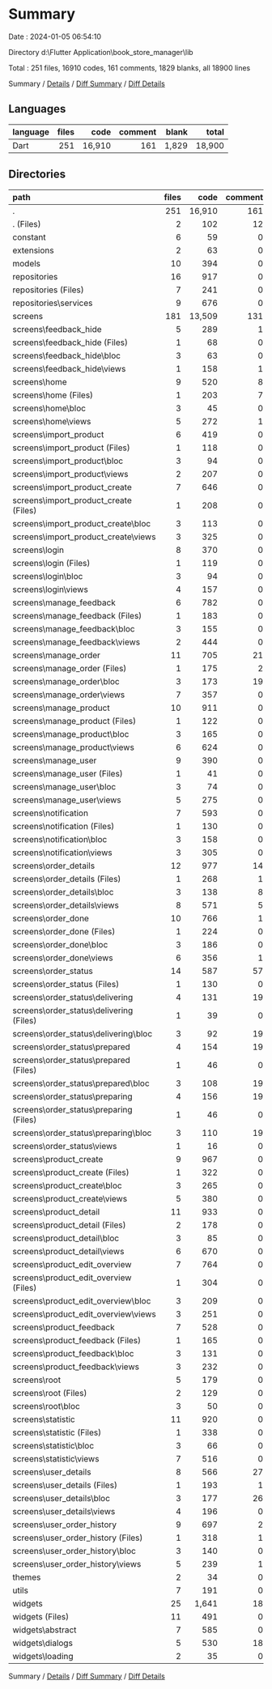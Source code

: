 # Summary

Date : 2024-01-05 06:54:10

Directory d:\\Flutter Application\\book_store_manager\\lib

Total : 251 files,  16910 codes, 161 comments, 1829 blanks, all 18900 lines

Summary / [Details](details.md) / [Diff Summary](diff.md) / [Diff Details](diff-details.md)

## Languages
| language | files | code | comment | blank | total |
| :--- | ---: | ---: | ---: | ---: | ---: |
| Dart | 251 | 16,910 | 161 | 1,829 | 18,900 |

## Directories
| path | files | code | comment | blank | total |
| :--- | ---: | ---: | ---: | ---: | ---: |
| . | 251 | 16,910 | 161 | 1,829 | 18,900 |
| . (Files) | 2 | 102 | 12 | 10 | 124 |
| constant | 6 | 59 | 0 | 14 | 73 |
| extensions | 2 | 63 | 0 | 12 | 75 |
| models | 10 | 394 | 0 | 52 | 446 |
| repositories | 16 | 917 | 0 | 210 | 1,127 |
| repositories (Files) | 7 | 241 | 0 | 74 | 315 |
| repositories\\services | 9 | 676 | 0 | 136 | 812 |
| screens | 181 | 13,509 | 131 | 1,363 | 15,003 |
| screens\\feedback_hide | 5 | 289 | 1 | 30 | 320 |
| screens\\feedback_hide (Files) | 1 | 68 | 0 | 6 | 74 |
| screens\\feedback_hide\\bloc | 3 | 63 | 0 | 20 | 83 |
| screens\\feedback_hide\\views | 1 | 158 | 1 | 4 | 163 |
| screens\\home | 9 | 520 | 8 | 40 | 568 |
| screens\\home (Files) | 1 | 203 | 7 | 3 | 213 |
| screens\\home\\bloc | 3 | 45 | 0 | 16 | 61 |
| screens\\home\\views | 5 | 272 | 1 | 21 | 294 |
| screens\\import_product | 6 | 419 | 0 | 41 | 460 |
| screens\\import_product (Files) | 1 | 118 | 0 | 6 | 124 |
| screens\\import_product\\bloc | 3 | 94 | 0 | 25 | 119 |
| screens\\import_product\\views | 2 | 207 | 0 | 10 | 217 |
| screens\\import_product_create | 7 | 646 | 0 | 59 | 705 |
| screens\\import_product_create (Files) | 1 | 208 | 0 | 8 | 216 |
| screens\\import_product_create\\bloc | 3 | 113 | 0 | 31 | 144 |
| screens\\import_product_create\\views | 3 | 325 | 0 | 20 | 345 |
| screens\\login | 8 | 370 | 0 | 45 | 415 |
| screens\\login (Files) | 1 | 119 | 0 | 4 | 123 |
| screens\\login\\bloc | 3 | 94 | 0 | 22 | 116 |
| screens\\login\\views | 4 | 157 | 0 | 19 | 176 |
| screens\\manage_feedback | 6 | 782 | 0 | 59 | 841 |
| screens\\manage_feedback (Files) | 1 | 183 | 0 | 8 | 191 |
| screens\\manage_feedback\\bloc | 3 | 155 | 0 | 38 | 193 |
| screens\\manage_feedback\\views | 2 | 444 | 0 | 13 | 457 |
| screens\\manage_order | 11 | 705 | 21 | 81 | 807 |
| screens\\manage_order (Files) | 1 | 175 | 2 | 7 | 184 |
| screens\\manage_order\\bloc | 3 | 173 | 19 | 39 | 231 |
| screens\\manage_order\\views | 7 | 357 | 0 | 35 | 392 |
| screens\\manage_product | 10 | 911 | 0 | 71 | 982 |
| screens\\manage_product (Files) | 1 | 122 | 0 | 8 | 130 |
| screens\\manage_product\\bloc | 3 | 165 | 0 | 35 | 200 |
| screens\\manage_product\\views | 6 | 624 | 0 | 28 | 652 |
| screens\\manage_user | 9 | 390 | 0 | 49 | 439 |
| screens\\manage_user (Files) | 1 | 41 | 0 | 3 | 44 |
| screens\\manage_user\\bloc | 3 | 74 | 0 | 21 | 95 |
| screens\\manage_user\\views | 5 | 275 | 0 | 25 | 300 |
| screens\\notification | 7 | 593 | 0 | 69 | 662 |
| screens\\notification (Files) | 1 | 130 | 0 | 6 | 136 |
| screens\\notification\\bloc | 3 | 158 | 0 | 38 | 196 |
| screens\\notification\\views | 3 | 305 | 0 | 25 | 330 |
| screens\\order_details | 12 | 977 | 14 | 86 | 1,077 |
| screens\\order_details (Files) | 1 | 268 | 1 | 16 | 285 |
| screens\\order_details\\bloc | 3 | 138 | 8 | 36 | 182 |
| screens\\order_details\\views | 8 | 571 | 5 | 34 | 610 |
| screens\\order_done | 10 | 766 | 1 | 78 | 845 |
| screens\\order_done (Files) | 1 | 224 | 0 | 6 | 230 |
| screens\\order_done\\bloc | 3 | 186 | 0 | 40 | 226 |
| screens\\order_done\\views | 6 | 356 | 1 | 32 | 389 |
| screens\\order_status | 14 | 587 | 57 | 123 | 767 |
| screens\\order_status (Files) | 1 | 130 | 0 | 10 | 140 |
| screens\\order_status\\delivering | 4 | 131 | 19 | 35 | 185 |
| screens\\order_status\\delivering (Files) | 1 | 39 | 0 | 7 | 46 |
| screens\\order_status\\delivering\\bloc | 3 | 92 | 19 | 28 | 139 |
| screens\\order_status\\prepared | 4 | 154 | 19 | 37 | 210 |
| screens\\order_status\\prepared (Files) | 1 | 46 | 0 | 6 | 52 |
| screens\\order_status\\prepared\\bloc | 3 | 108 | 19 | 31 | 158 |
| screens\\order_status\\preparing | 4 | 156 | 19 | 37 | 212 |
| screens\\order_status\\preparing (Files) | 1 | 46 | 0 | 6 | 52 |
| screens\\order_status\\preparing\\bloc | 3 | 110 | 19 | 31 | 160 |
| screens\\order_status\\views | 1 | 16 | 0 | 4 | 20 |
| screens\\product_create | 9 | 967 | 0 | 94 | 1,061 |
| screens\\product_create (Files) | 1 | 322 | 0 | 7 | 329 |
| screens\\product_create\\bloc | 3 | 265 | 0 | 60 | 325 |
| screens\\product_create\\views | 5 | 380 | 0 | 27 | 407 |
| screens\\product_detail | 11 | 933 | 0 | 75 | 1,008 |
| screens\\product_detail (Files) | 2 | 178 | 0 | 16 | 194 |
| screens\\product_detail\\bloc | 3 | 85 | 0 | 22 | 107 |
| screens\\product_detail\\views | 6 | 670 | 0 | 37 | 707 |
| screens\\product_edit_overview | 7 | 764 | 0 | 80 | 844 |
| screens\\product_edit_overview (Files) | 1 | 304 | 0 | 16 | 320 |
| screens\\product_edit_overview\\bloc | 3 | 209 | 0 | 45 | 254 |
| screens\\product_edit_overview\\views | 3 | 251 | 0 | 19 | 270 |
| screens\\product_feedback | 7 | 528 | 0 | 53 | 581 |
| screens\\product_feedback (Files) | 1 | 165 | 0 | 9 | 174 |
| screens\\product_feedback\\bloc | 3 | 131 | 0 | 33 | 164 |
| screens\\product_feedback\\views | 3 | 232 | 0 | 11 | 243 |
| screens\\root | 5 | 179 | 0 | 28 | 207 |
| screens\\root (Files) | 2 | 129 | 0 | 11 | 140 |
| screens\\root\\bloc | 3 | 50 | 0 | 17 | 67 |
| screens\\statistic | 11 | 920 | 0 | 78 | 998 |
| screens\\statistic (Files) | 1 | 338 | 0 | 10 | 348 |
| screens\\statistic\\bloc | 3 | 66 | 0 | 19 | 85 |
| screens\\statistic\\views | 7 | 516 | 0 | 49 | 565 |
| screens\\user_details | 8 | 566 | 27 | 65 | 658 |
| screens\\user_details (Files) | 1 | 193 | 1 | 5 | 199 |
| screens\\user_details\\bloc | 3 | 177 | 26 | 45 | 248 |
| screens\\user_details\\views | 4 | 196 | 0 | 15 | 211 |
| screens\\user_order_history | 9 | 697 | 2 | 59 | 758 |
| screens\\user_order_history (Files) | 1 | 318 | 1 | 11 | 330 |
| screens\\user_order_history\\bloc | 3 | 140 | 0 | 27 | 167 |
| screens\\user_order_history\\views | 5 | 239 | 1 | 21 | 261 |
| themes | 2 | 34 | 0 | 8 | 42 |
| utils | 7 | 191 | 0 | 31 | 222 |
| widgets | 25 | 1,641 | 18 | 129 | 1,788 |
| widgets (Files) | 11 | 491 | 0 | 55 | 546 |
| widgets\\abstract | 7 | 585 | 0 | 40 | 625 |
| widgets\\dialogs | 5 | 530 | 18 | 27 | 575 |
| widgets\\loading | 2 | 35 | 0 | 7 | 42 |

Summary / [Details](details.md) / [Diff Summary](diff.md) / [Diff Details](diff-details.md)